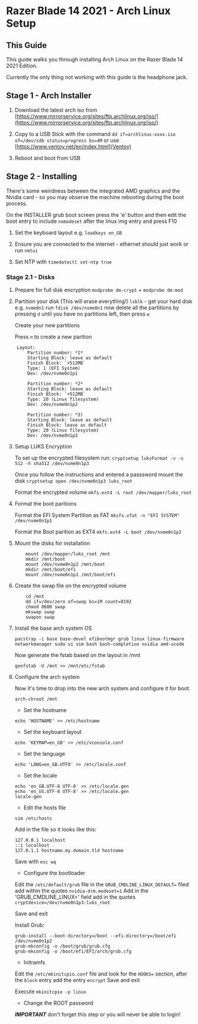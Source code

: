 # Razer Blade 14 2021 - Arch Linux Setup

## This Guide

This guide walks you through installing Arch Linux on the Razer Blade 14 2021 Edition.

Currently the only thing not working with this guide is the headphone jack.

## Stage 1 - Arch Installer

1.	Download the latest arch iso from [https://www.mirrorservice.org/sites/ftp.archlinux.org/iso/](https://www.mirrorservice.org/sites/ftp.archlinux.org/iso/)

2.  Copy to a USB Stick with the command `dd if=archlinux-xxxx.iso of=/dev/sdb status=progress bs=4M`  or use [https://www.ventoy.net/en/index.html](Ventoy)

3.  Reboot and boot from USB


## Stage 2 - Installing

There's some weirdness between the integrated AMD graphics and the Nvidia card - so you may observe the machine rebooting during the boot process.

On the INSTALLER grub boot screen press the 'e' button and then edit the boot entry to include `nomodeset` after the linux img entry and press F10

1. Set the keyboard layout e.g. `loadkeys en_GB`

2. Ensure you are connected to the internet - ethernet should just work or run `nmtui`

3. Set NTP with `timedatectl set-ntp true`

### Stage 2.1 - Disks

1.	Prepare for full disk encryption `modprobe dm-crypt` + `modprobe dm-mod`

2.  Partition your disk (This will erase everything!)
	`lsblk` - get your hard disk e.g. `nvme0n1`
	run `fdisk /dev/nvme0n1`
	now delete all the partitions by pressing `d` until you have no partitions left, then press `w`

	Create your new partitions

	Press `n` to create a new parition

```
	Layout:
		Partition number: *1* 
		Starting Block: leave as default
		Finish Block: `+512MB`
		Type: 1 (EFI System)
		Dev: /dev/nvme0n1p1

		Partition number: *2*
		Starting Block: leave as default
		Finish Block: `+512MB`
		Type: 20 (Linux filesystem)
		Dev: /dev/nvme0n1p2

		Partition number: *3)
		Starting Block: leave as default
		Finish Block: leave as default
		Type: 20 (Linux filesystem)
		Dev: /dev/nvme0n1p3
```


3. 	Setup LUKS Encryption
	
	To set up the encrypted filesystem run:
	`cryptsetup luksFormat -v -s 512 -h sha512 /dev/nvme0n1p3`

	Once you follow the instructions and entered a passsword mount the disk
	`cryptsetup open /dev/nvme0n1p3 luks_root`

	Format the encrypted volume
	`mkfs.ext4 -L root /dev/mapper/luks_root`

4.	Format the boot paritions

	Format the EFI System Partition as FAT 
	`mksfs.vfat -n "EFI SYSTEM" /dev/nvme0n1p1`

	Format the Boot parition as EXT4
	`mkfs.ext4 -L boot /dev/nvme0n1p2`

5.	Mount the disks for installation
	```
		mount /dev/mapper/luks_root /mnt
		mkdir /mnt/boot
		mount /dev/nvme0n1p2 /mnt/boot
		mkdir /mnt/boot/efi
		mount /dev/nvme0n1p1 /mnt/boot/efi
	```

6.	Create the swap file on the encrypted volume
	```
		cd /mnt
		dd if=/dev/zero of=swap bs=1M count=8192
		chmod 0600 swap
		mkswap swap
		swapon swap
	```

7. Install the base arch system OS
	```
	pacstrap -i base base-devel efibootmgr grub linux linux-firmware networkmanager sudo vi vim bash bash-completion nvidia amd-ucode
	```
	
	Now generate the fstab based on the layout in /mnt
	
	```
	genfstab -U /mnt >> /mnt/etc/fstab
	```

8. Configure the arch system

    Now it's time to drop into the new arch system and configure it for boot.

    ```
    arch-chroot /mnt
    ```

    * Set the hostname
    ```
    echo 'HOSTNAME' >> /etc/hostname
    ```

    * Set the keyboard layout
    ```
    echo 'KEYMAP=en_GB' >> /etc/vconsole.conf
    ```

    * Set the language
    ```
    echo 'LANG=en_GB.UTF8' >> /etc/locale.conf
    ```

    * Set the locale
    ```
    echo 'en_GB.UTF-8 UTF-8' >> /etc/locale.gen
    echo 'en_US.UTF-8 UTF-8' >> /etc/locale.gen
    locale-gen
    ```

    * Edit the hosts file
    ```
    vim /etc/hosts
    ```
    Add in the file so it looks like this:

    ```
    127.0.0.1 localhost
    ::1 localhost
    127.0.1.1 hostname.my.domain.tld hostname
    ```

    Save with `esc wq`

    * Configure the bootloader

    Edit the `/etc/default/grub` file in the `GRUB_CMDLINE_LINUX_DEFAULT=` filed add within the quotes `nvidia-drm.modeset=1`
    Add in the 'GRUB_CMDLINE_LINUX=' field add in the quotes `cryptdevice=/dev/nvme0n1p3:luks_root`

    Save and exit

  	Install Grub:
  	```
  	grub-install --boot-directory=/boot --efi-directory=/boot/efi /dev/nvme0n1p2
  	grub-mkconfig -o /boot/grub/grub.cfg
  	grub-mkconfig -o /boot/efi/EFI/arch/grub.cfg
  	```

    * Initramfs

    Edit the `/etc/mkinitcpio.conf` file and look for the `HOOKS=` section, after the `block` entry add the entry `encrypt`
    Save and exit

    Execute `mkinitcpio -p linux`

    * Change the ROOT password

    ***IMPORTANT*** don't forget this step or you will never be able to login!


